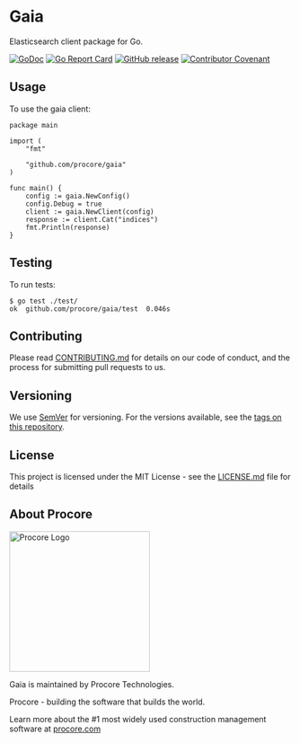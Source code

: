 # Gaia

Elasticsearch client package for Go.

[![GoDoc](https://godoc.org/github.com/procore/gaia?status.svg)](https://godoc.org/github.com/procore/gaia) [![Go Report Card](https://goreportcard.com/badge/github.com/procore/gaia)](https://goreportcard.com/report/github.com/procore/gaia) [![GitHub release](https://img.shields.io/github/release/procore/gaia.svg)](https://github.com/procore/gaia/releases)  [![Contributor Covenant](https://img.shields.io/badge/Contributor%20Covenant-v1.4%20adopted-ff69b4.svg)](CODE_OF_CONDUCT.md)

## Usage

To use the gaia client:

```golang
package main

import (
	"fmt"

	"github.com/procore/gaia"
)

func main() {
	config := gaia.NewConfig()
	config.Debug = true
	client := gaia.NewClient(config)
	response := client.Cat("indices")
	fmt.Println(response)
}
```

## Testing

To run tests:

```golang
$ go test ./test/
ok  github.com/procore/gaia/test  0.046s
```

## Contributing

Please read [CONTRIBUTING.md](CONTRIBUTING.md) for details on our code of conduct, and the process for submitting pull requests to us.

## Versioning

We use [SemVer](http://semver.org/) for versioning. For the versions available, see the [tags on this repository](https://github.com/procore/gaia/tags).

## License

This project is licensed under the MIT License - see the [LICENSE.md](LICENSE.md) file for details

## About Procore

<img
  src="https://www.procore.com/images/procore_logo.png"
  alt="Procore Logo"
  width="250px"
/>

Gaia is maintained by Procore Technologies.

Procore - building the software that builds the world.

Learn more about the #1 most widely used construction management software at
[procore.com](https://www.procore.com/)
